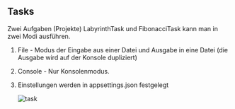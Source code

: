 ## Tasks
Zwei Aufgaben (Projekte) LabyrinthTask und FibonacciTask kann man in zwei Modi ausführen.

1. File - Modus der Eingabe aus einer Datei und Ausgabe in eine Datei (die Ausgabe wird auf der Konsole dupliziert)
2. Console - Nur Konsolenmodus.
3. Einstellungen werden in appsettings.json festgelegt

    ![task](https://user-images.githubusercontent.com/66704895/149899180-341816f4-f9f4-4008-94c4-f7702efd9897.jpg)
